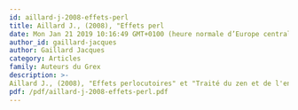 ```yaml
---
id: aillard-j-2008-effets-perl
title: Aillard J., (2008), "Effets perl
date: Mon Jan 21 2019 10:16:49 GMT+0100 (heure normale d’Europe centrale)
author_id: gaillard-jacques
author: Gaillard Jacques
category: Articles
family: Auteurs du Grex
description: >-
Aillard J., (2008), "Effets perlocutoires" et "Traité du zen et de l'entretien des motocyclettes", Expliciter n° 74, p. 30-34. 
pdf: /pdf/aillard-j-2008-effets-perl.pdf
---
```

